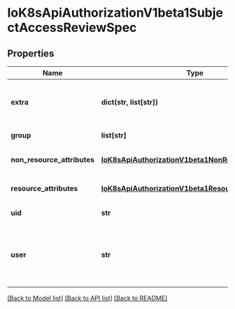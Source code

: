 # IoK8sApiAuthorizationV1beta1SubjectAccessReviewSpec

## Properties
Name | Type | Description | Notes
------------ | ------------- | ------------- | -------------
**extra** | **dict(str, list[str])** | Extra corresponds to the user.Info.GetExtra() method from the authenticator.  Since that is input to the authorizer it needs a reflection here. | [optional] 
**group** | **list[str]** | Groups is the groups you&#39;re testing for. | [optional] 
**non_resource_attributes** | [**IoK8sApiAuthorizationV1beta1NonResourceAttributes**](IoK8sApiAuthorizationV1beta1NonResourceAttributes.md) | NonResourceAttributes describes information for a non-resource access request | [optional] 
**resource_attributes** | [**IoK8sApiAuthorizationV1beta1ResourceAttributes**](IoK8sApiAuthorizationV1beta1ResourceAttributes.md) | ResourceAuthorizationAttributes describes information for a resource access request | [optional] 
**uid** | **str** | UID information about the requesting user. | [optional] 
**user** | **str** | User is the user you&#39;re testing for. If you specify \&quot;User\&quot; but not \&quot;Group\&quot;, then is it interpreted as \&quot;What if User were not a member of any groups | [optional] 

[[Back to Model list]](../README.md#documentation-for-models) [[Back to API list]](../README.md#documentation-for-api-endpoints) [[Back to README]](../README.md)


